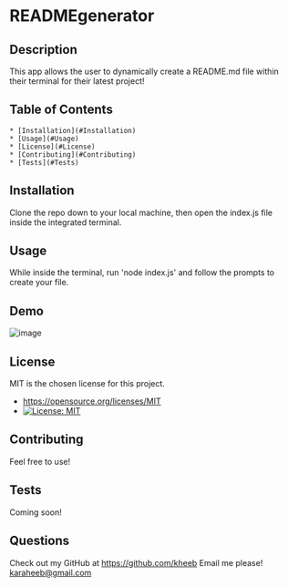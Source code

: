 # READMEgenerator

  ## Description
  This app allows the user to dynamically create a README.md file within their terminal for their latest project!

  ## Table of Contents
    * [Installation](#Installation)
    * [Usage](#Usage)
    * [License](#License)
    * [Contributing](#Contributing)
    * [Tests](#Tests)

  ## Installation
  Clone the repo down to your local machine, then open the index.js file inside the integrated terminal.

  ## Usage
  While inside the terminal, run 'node index.js' and follow the prompts to create your file.
  
  ## Demo
  ![image](https://user-images.githubusercontent.com/93744725/150801370-59f7d8b7-a425-4096-9b87-32a6c7893c4c.png)
  
  
  ## License
  MIT is the chosen license for this project.
  * https://opensource.org/licenses/MIT
  * [![License: MIT](https://img.shields.io/badge/License-MIT-yellow.svg)](https://opensource.org/licenses/MIT)

  ## Contributing
  Feel free to use!

  ## Tests
  Coming soon!

  ## Questions
  Check out my GitHub at https://github.com/kheeb
  Email me please!
  karaheeb@gmail.com
